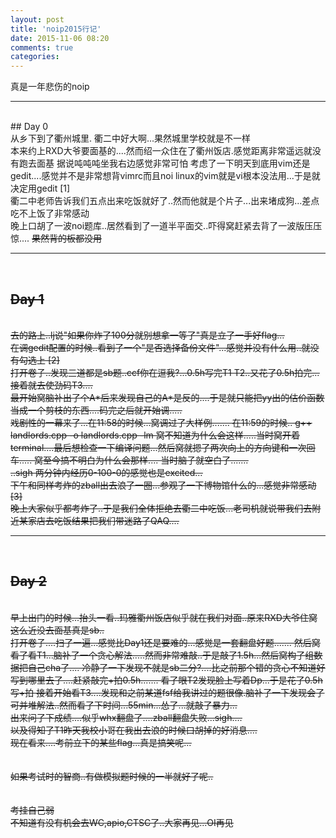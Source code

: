 ```yaml
---
layout: post
title: 'noip2015行记'
date: 2015-11-06 08:20
comments: true
categories: 
---
```

真是一年悲伤的noip

<!--more-->

---
<br>
## Day 0
<br>
从乡下到了衢州城里.
衢二中好大啊...果然城里学校就是不一样
<br>
本来约上RXD大爷要面基的....然而绍一众住在了衢州饭店.感觉距离非常遥远就没有跑去面基
据说吨吨吨坐我右边感觉非常可怕
考虑了一下明天到底用vim还是gedit....感觉并不是非常想背vimrc而且noi linux的vim就是vi根本没法用...于是就决定用gedit [1]
<br>
衢二中老师告诉我们五点出来吃饭就好了..然而他就是个片子...出来堵成狗...差点吃不上饭了非常感动
<br>
晚上口胡了一波noi题库..居然看到了一道半平面交..吓得窝赶紧去背了一波版压压惊....
<del>果然背的板都没用<del>

<br>

---

<br>

## Day 1
<br>
去的路上..lj说"如果你炸了100分就别想拿一等了"<del>真是立了一手好flag...<del>

<br>
在调gedit配置的时候..看到了一个"是否选择备份文件"...感觉并没有什么用..就没有勾选上 [2]
<br>
打开卷子..发现三道都是sb题..ccf你在逗我?...0.5h写完T1 T2..又花了0.5h拍完...接着就去使劲码T3....
<br>
最开始窝脑补出了个A*后来发现自己的A*是反的....于是就只能把yy出的估价函数当成一个剪枝的东西....码完之后就开始调.....
<br>
戏剧性的一幕来了...在11:58的时候...窝调过了大样例.......
在11:59的时候.. g++ landlords.cpp -o landlords.cpp -lm
窝不知道为什么会这样.....当时窝开着terminal....最后想检查一下编译问题...然后窝就摁了两次向上的方向键和一次回车.....
窝至今搞不明白为什么会那样....
当时脑子就空白了.......
<br>
..sigh
两分钟内经历0-100-0的感觉也是excited...
<br>
下午和同样考炸的zball出去浪了一圈...参观了一下博物馆什么的...感觉非常感动 [3]
<br>
晚上大家似乎都考炸了..于是我们全体拒绝去衢二中吃饭...老司机就说带我们去附近某家店去吃饭结果把我们带迷路了QAQ....
<br>

---

<br>

## Day 2

<br>
早上出门的时候...抬头一看..玛雅衢州饭店似乎就在我们对面..原来RXD大爷住窝这么近没去面基真是sb..
<br>
打开卷子....扫了一遍...感觉比Day1还是要难的...感觉是一套翻盘好题.......
然后窝看了看T1...脑补了一个贪心解法.....然而非常难敲..于是敲了1.5h...然后窝构了组数据把自己cha了....
冷静了一下发现不就是sb二分?....比之前那个错的贪心不知道好写到哪里去了....赶紧敲完+拍0.5h.......
看了眼T2发现脸上写着Dp...于是花了0.5h写+拍
接着开始看T3....发现和之前某道fsf给我讲过的题很像.脑补了一下发现会了可并堆解法..然而看了下时间...55min...怂了...就敲了暴力...
<br>
出来问了下成绩....似乎whx翻盘了....zball翻盘失败...sigh....
<br>
以及得知了T1昨天我校小哥在我出去浪的时候口胡掉的好消息....
<br>
现在看来....考前立下的某些flag...真是搞笑呢...
<br>
<br>
<br>
如果考试时的智商..有做模拟题时候的一半就好了呢..
<br>
<br>
<br>
考挂自己弱
<br>
不知道有没有机会去WC,apio,CTSC了..大家再见...OI再见